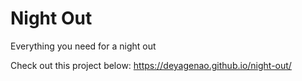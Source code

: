 # Night Out 
Everything you need for a night out

Check out this project below:
https://deyagenao.github.io/night-out/ 
